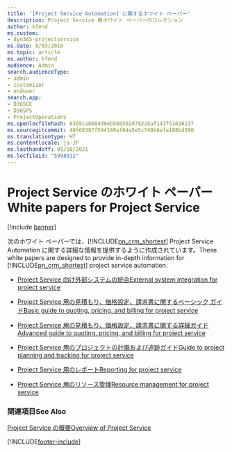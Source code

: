 ```yaml
---
title: '[Project Service Automation] に関するホワイト ペーパー'
description: Project Service 用ホワイト ペーパーのコレクション
author: kfend
ms.custom:
- dyn365-projectservice
ms.date: 8/03/2018
ms.topic: article
ms.author: kfend
audience: Admin
search.audienceType:
- admin
- customizer
- enduser
search.app:
- D365CE
- D365PS
- ProjectOperations
ms.openlocfilehash: 0385ca6684d0eb580502d792a5af143f51616237
ms.sourcegitcommit: 40f68387f594180af64a5e5c748b6efa188bd300
ms.translationtype: HT
ms.contentlocale: ja-JP
ms.lasthandoff: 05/10/2021
ms.locfileid: "5998912"
---
```

# <a name="white-papers-for-project-service"></a><span data-ttu-id="78548-103">Project Service のホワイト ペーパー</span><span class="sxs-lookup"><span data-stu-id="78548-103">White papers for Project Service</span></span>

[!include [banner](../includes/psa-now-project-operations.md)]

<span data-ttu-id="78548-104">次のホワイト ペーパーでは、[!INCLUDE[pn_crm_shortest](../includes/pn-crm-shortest.md)] Project Service Automation に関する詳細な情報を提供するように作成されています。</span><span class="sxs-lookup"><span data-stu-id="78548-104">These white papers are designed to provide in-depth information for [!INCLUDE[pn_crm_shortest](../includes/pn-crm-shortest.md)] project service automation.</span></span>

-   [<span data-ttu-id="78548-105">Project Service 向け外部システムの統合</span><span class="sxs-lookup"><span data-stu-id="78548-105">External system integration for project service</span></span>](https://go.microsoft.com/fwlink/?LinkId=825445)

-   [<span data-ttu-id="78548-106">Project Service 用の見積もり、価格設定、請求書に関するベーシック ガイド</span><span class="sxs-lookup"><span data-stu-id="78548-106">Basic guide to quoting, pricing, and billing for project service</span></span>](https://go.microsoft.com/fwlink/?LinkId=825241)

-   [<span data-ttu-id="78548-107">Project Service 用の見積もり、価格設定、請求書に関する詳細ガイド</span><span class="sxs-lookup"><span data-stu-id="78548-107">Advanced guide to quoting, pricing, and billing for project service</span></span>](https://go.microsoft.com/fwlink/?LinkId=825242)

-   [<span data-ttu-id="78548-108">Project Service 用のプロジェクトの計画および追跡ガイド</span><span class="sxs-lookup"><span data-stu-id="78548-108">Guide to project planning and tracking for project service</span></span>](https://go.microsoft.com/fwlink/?LinkId=825243)

-   [<span data-ttu-id="78548-109">Project Service 用のレポート</span><span class="sxs-lookup"><span data-stu-id="78548-109">Reporting for project service</span></span>](https://go.microsoft.com/fwlink/?LinkId=825446)

-   [<span data-ttu-id="78548-110">Project Service 用のリソース管理</span><span class="sxs-lookup"><span data-stu-id="78548-110">Resource management for project service</span></span>](https://go.microsoft.com/fwlink/?LinkId=825244)

### <a name="see-also"></a><span data-ttu-id="78548-111">関連項目</span><span class="sxs-lookup"><span data-stu-id="78548-111">See Also</span></span>
 [<span data-ttu-id="78548-112">Project Service の概要</span><span class="sxs-lookup"><span data-stu-id="78548-112">Overview of Project Service</span></span>](../psa/overview.md)


[!INCLUDE[footer-include](../includes/footer-banner.md)]